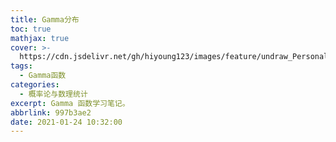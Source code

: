 ```yaml
---
title: Gamma分布
toc: true
mathjax: true
cover: >-
  https://cdn.jsdelivr.net/gh/hiyoung123/images/feature/undraw_Personal_goals_re_iow7.svg
tags:
  - Gamma函数
categories:
  - 概率论与数理统计
excerpt: Gamma 函数学习笔记。
abbrlink: 997b3ae2
date: 2021-01-24 10:32:00
---
```


